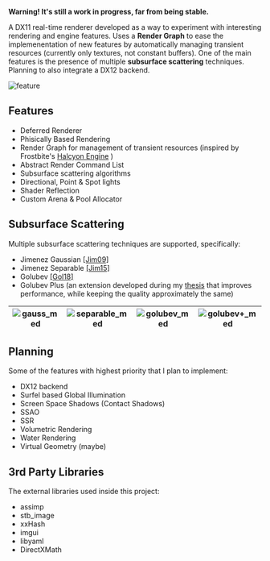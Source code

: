 **Warning! It's still a work in progress, far from being stable.**

A DX11 real-time renderer developed as a way to experiment with interesting rendering and engine features. Uses a **Render Graph** to ease the implemenentation of new features by automatically managing transient resources (currently only textures, not constant buffers). One of the main features is the presence of multiple **subsurface scattering** techniques. Planning to also integrate a DX12 backend.

![feature](https://github.com/user-attachments/assets/410aa56c-cf69-4c0f-bf79-3e3761b39054)

## Features
- Deferred Renderer
- Phisically Based Rendering
- Render Graph for management of transient resources (inspired by Frostbite's [Halcyon Engine](https://media.contentapi.ea.com/content/dam/ea/seed/presentations/wihlidal-halcyonarchitecture-notes.pdf) )
- Abstract Render Command List
- Subsurface scattering algorithms
- Directional, Point & Spot lights 
- Shader Reflection
- Custom Arena & Pool Allocator

## Subsurface Scattering

Multiple subsurface scattering techniques are supported, specifically:
- Jimenez Gaussian [[Jim09]](https://doi.org/10.1145/1609967.1609970)
- Jimenez Separable [[Jim15]](https://doi.org/10.1111/cgf.12529)
- Golubev [[Gol18]](https://advances.realtimerendering.com/s2018/Efficient%20screen%20space%20subsurface%20scattering%20Siggraph%202018.pdf)
- Golubev Plus (an extension developed during my [thesis](https://github.com/user-attachments/files/17081122/Tesi_Magistrale_Vuletic_stampa_finale.pdf) that improves performance, while keeping the quality approximately the same)

| ![gauss_med](https://github.com/user-attachments/assets/9917cd25-475f-4614-bfef-c0df65a2200b) | ![separable_med](https://github.com/user-attachments/assets/d5ab5edb-9362-4368-a36d-3168d10a980c) | ![golubev_med](https://github.com/user-attachments/assets/b64404df-ebd5-4d01-8ff4-119c8724662b) | ![golubev+_med](https://github.com/user-attachments/assets/8c01b15f-2801-4f94-8d01-6578d90ea62b) |
|:-:|:-:|:-:|:-:|

## Planning
Some of the features with highest priority that I plan to implement:
- DX12 backend
- Surfel based Global Illumination
- Screen Space Shadows (Contact Shadows)
- SSAO
- SSR
- Volumetric Rendering
- Water Rendering
- Virtual Geometry (maybe)

## 3rd Party Libraries
The external libraries used inside this project:
- assimp
- stb_image
- xxHash
- imgui
- libyaml
- DirectXMath
